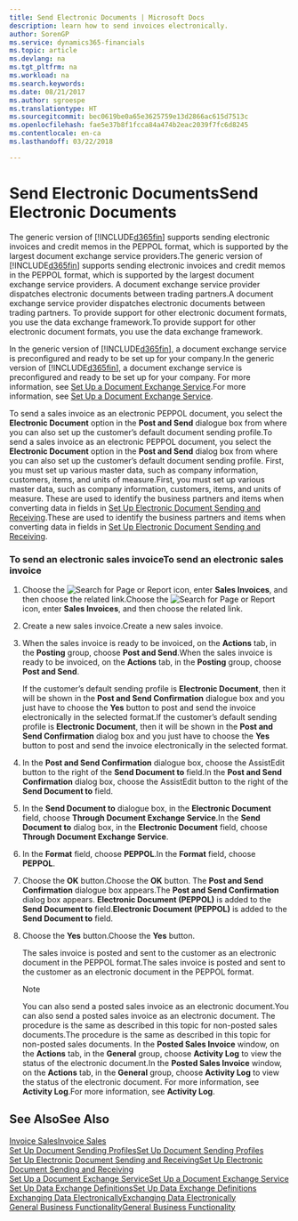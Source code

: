 ```yaml
---
title: Send Electronic Documents | Microsoft Docs
description: learn how to send invoices electronically.
author: SorenGP
ms.service: dynamics365-financials
ms.topic: article
ms.devlang: na
ms.tgt_pltfrm: na
ms.workload: na
ms.search.keywords: 
ms.date: 08/21/2017
ms.author: sgroespe
ms.translationtype: HT
ms.sourcegitcommit: bec0619be0a65e3625759e13d2866ac615d7513c
ms.openlocfilehash: fae5e37b8f1fcca84a474b2eac2039f7fc6d8245
ms.contentlocale: en-ca
ms.lasthandoff: 03/22/2018

---
```

# <a name="send-electronic-documents"></a><span data-ttu-id="da03b-103">Send Electronic Documents</span><span class="sxs-lookup"><span data-stu-id="da03b-103">Send Electronic Documents</span></span>
<span data-ttu-id="da03b-104">The generic version of [!INCLUDE[d365fin](includes/d365fin_md.md)] supports sending electronic invoices and credit memos in the PEPPOL format, which is supported by the largest document exchange service providers.</span><span class="sxs-lookup"><span data-stu-id="da03b-104">The generic version of [!INCLUDE[d365fin](includes/d365fin_md.md)] supports sending electronic invoices and credit memos in the PEPPOL format, which is supported by the largest document exchange service providers.</span></span> <span data-ttu-id="da03b-105">A document exchange service provider dispatches electronic documents between trading partners.</span><span class="sxs-lookup"><span data-stu-id="da03b-105">A document exchange service provider dispatches electronic documents between trading partners.</span></span> <span data-ttu-id="da03b-106">To provide support for other electronic document formats, you use the data exchange framework.</span><span class="sxs-lookup"><span data-stu-id="da03b-106">To provide support for other electronic document formats, you use the data exchange framework.</span></span>  

 <span data-ttu-id="da03b-107">In the generic version of [!INCLUDE[d365fin](includes/d365fin_md.md)], a document exchange service is preconfigured and ready to be set up for your company.</span><span class="sxs-lookup"><span data-stu-id="da03b-107">In the generic version of [!INCLUDE[d365fin](includes/d365fin_md.md)], a document exchange service is preconfigured and ready to be set up for your company.</span></span> <span data-ttu-id="da03b-108">For more information, see [Set Up a Document Exchange Service](across-how-to-set-up-a-document-exchange-service.md).</span><span class="sxs-lookup"><span data-stu-id="da03b-108">For more information, see [Set Up a Document Exchange Service](across-how-to-set-up-a-document-exchange-service.md).</span></span>  

 <span data-ttu-id="da03b-109">To send a sales invoice as an electronic PEPPOL document, you select the **Electronic Document** option in the **Post and Send** dialogue box from where you can also set up the customer’s default document sending profile.</span><span class="sxs-lookup"><span data-stu-id="da03b-109">To send a sales invoice as an electronic PEPPOL document, you select the **Electronic Document** option in the **Post and Send** dialog box from where you can also set up the customer’s default document sending profile.</span></span> <span data-ttu-id="da03b-110">First, you must set up various master data, such as company information, customers, items, and units of measure.</span><span class="sxs-lookup"><span data-stu-id="da03b-110">First, you must set up various master data, such as company information, customers, items, and units of measure.</span></span> <span data-ttu-id="da03b-111">These are used to identify the business partners and items when converting data in fields in [Set Up Electronic Document Sending and Receiving](across-how-to-set-up-electronic-document-sending-and-receiving.md).</span><span class="sxs-lookup"><span data-stu-id="da03b-111">These are used to identify the business partners and items when converting data in fields in [Set Up Electronic Document Sending and Receiving](across-how-to-set-up-electronic-document-sending-and-receiving.md).</span></span>  

### <a name="to-send-an-electronic-sales-invoice"></a><span data-ttu-id="da03b-112">To send an electronic sales invoice</span><span class="sxs-lookup"><span data-stu-id="da03b-112">To send an electronic sales invoice</span></span>  

1.  <span data-ttu-id="da03b-113">Choose the ![Search for Page or Report](media/ui-search/search_small.png "Search for Page or Report icon") icon, enter **Sales Invoices**, and then choose the related link.</span><span class="sxs-lookup"><span data-stu-id="da03b-113">Choose the ![Search for Page or Report](media/ui-search/search_small.png "Search for Page or Report icon") icon, enter **Sales Invoices**, and then choose the related link.</span></span>  

2.  <span data-ttu-id="da03b-114">Create a new sales invoice.</span><span class="sxs-lookup"><span data-stu-id="da03b-114">Create a new sales invoice.</span></span>  

3.  <span data-ttu-id="da03b-115">When the sales invoice is ready to be invoiced, on the **Actions** tab, in the **Posting** group, choose **Post and Send**.</span><span class="sxs-lookup"><span data-stu-id="da03b-115">When the sales invoice is ready to be invoiced, on the **Actions** tab, in the **Posting** group, choose **Post and Send**.</span></span>  

     <span data-ttu-id="da03b-116">If the customer’s default sending profile is **Electronic Document**, then it will be shown in the **Post and Send Confirmation** dialogue box and you just have to choose the **Yes** button to post and send the invoice electronically in the selected format.</span><span class="sxs-lookup"><span data-stu-id="da03b-116">If the customer’s default sending profile is **Electronic Document**, then it will be shown in the **Post and Send Confirmation** dialog box and you just have to choose the **Yes** button to post and send the invoice electronically in the selected format.</span></span>  

4.  <span data-ttu-id="da03b-117">In the **Post and Send Confirmation** dialogue box, choose the AssistEdit button to the right of the **Send Document to** field.</span><span class="sxs-lookup"><span data-stu-id="da03b-117">In the **Post and Send Confirmation** dialog box, choose the AssistEdit button to the right of the **Send Document to** field.</span></span>  

5.  <span data-ttu-id="da03b-118">In the **Send Document to** dialogue box, in the **Electronic Document** field, choose **Through Document Exchange Service**.</span><span class="sxs-lookup"><span data-stu-id="da03b-118">In the **Send Document to** dialog box, in the **Electronic Document** field, choose **Through Document Exchange Service**.</span></span>  

6.  <span data-ttu-id="da03b-119">In the **Format** field, choose **PEPPOL**.</span><span class="sxs-lookup"><span data-stu-id="da03b-119">In the **Format** field, choose **PEPPOL**.</span></span>  

7.  <span data-ttu-id="da03b-120">Choose the **OK** button.</span><span class="sxs-lookup"><span data-stu-id="da03b-120">Choose the **OK** button.</span></span> <span data-ttu-id="da03b-121">The **Post and Send Confirmation** dialogue box appears.</span><span class="sxs-lookup"><span data-stu-id="da03b-121">The **Post and Send Confirmation** dialog box appears.</span></span> <span data-ttu-id="da03b-122">**Electronic Document (PEPPOL)** is added to the **Send Document to** field.</span><span class="sxs-lookup"><span data-stu-id="da03b-122">**Electronic Document (PEPPOL)** is added to the **Send Document to** field.</span></span>  

8.  <span data-ttu-id="da03b-123">Choose the **Yes** button.</span><span class="sxs-lookup"><span data-stu-id="da03b-123">Choose the **Yes** button.</span></span>  

     <span data-ttu-id="da03b-124">The sales invoice is posted and sent to the customer as an electronic document in the PEPPOL format.</span><span class="sxs-lookup"><span data-stu-id="da03b-124">The sales invoice is posted and sent to the customer as an electronic document in the PEPPOL format.</span></span>  

    > [!NOTE]  
    >  <span data-ttu-id="da03b-125">You can also send a posted sales invoice as an electronic document.</span><span class="sxs-lookup"><span data-stu-id="da03b-125">You can also send a posted sales invoice as an electronic document.</span></span> <span data-ttu-id="da03b-126">The procedure is the same as described in this topic for non-posted sales documents.</span><span class="sxs-lookup"><span data-stu-id="da03b-126">The procedure is the same as described in this topic for non-posted sales documents.</span></span> <span data-ttu-id="da03b-127">In the **Posted Sales Invoice** window, on the **Actions** tab, in the **General** group, choose **Activity Log** to view the status of the electronic document.</span><span class="sxs-lookup"><span data-stu-id="da03b-127">In the **Posted Sales Invoice** window, on the **Actions** tab, in the **General** group, choose **Activity Log** to view the status of the electronic document.</span></span> <span data-ttu-id="da03b-128">For more information, see **Activity Log**.</span><span class="sxs-lookup"><span data-stu-id="da03b-128">For more information, see **Activity Log**.</span></span>  

## <a name="see-also"></a><span data-ttu-id="da03b-129">See Also</span><span class="sxs-lookup"><span data-stu-id="da03b-129">See Also</span></span>  
[<span data-ttu-id="da03b-130">Invoice Sales</span><span class="sxs-lookup"><span data-stu-id="da03b-130">Invoice Sales</span></span>](sales-how-invoice-sales.md)  
[<span data-ttu-id="da03b-131">Set Up Document Sending Profiles</span><span class="sxs-lookup"><span data-stu-id="da03b-131">Set Up Document Sending Profiles</span></span>](sales-how-setup-document-send-profiles.md)  
[<span data-ttu-id="da03b-132">Set Up Electronic Document Sending and Receiving</span><span class="sxs-lookup"><span data-stu-id="da03b-132">Set Up Electronic Document Sending and Receiving</span></span>](across-how-to-set-up-electronic-document-sending-and-receiving.md)  
[<span data-ttu-id="da03b-133">Set Up a Document Exchange Service</span><span class="sxs-lookup"><span data-stu-id="da03b-133">Set Up a Document Exchange Service</span></span>](across-how-to-set-up-a-document-exchange-service.md)  
[<span data-ttu-id="da03b-134">Set Up Data Exchange Definitions</span><span class="sxs-lookup"><span data-stu-id="da03b-134">Set Up Data Exchange Definitions</span></span>](across-how-to-set-up-data-exchange-definitions.md)  
[<span data-ttu-id="da03b-135">Exchanging Data Electronically</span><span class="sxs-lookup"><span data-stu-id="da03b-135">Exchanging Data Electronically</span></span>](across-data-exchange.md)  
[<span data-ttu-id="da03b-136">General Business Functionality</span><span class="sxs-lookup"><span data-stu-id="da03b-136">General Business Functionality</span></span>](ui-across-business-areas.md)  

